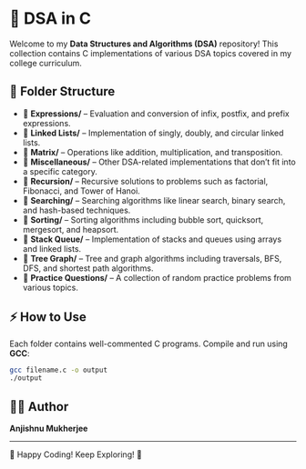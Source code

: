 # 📌 DSA in C

Welcome to my **Data Structures and Algorithms (DSA)** repository! This collection contains C implementations of various DSA topics covered in my college curriculum.

## 📂 Folder Structure

- 📁 **Expressions/** – Evaluation and conversion of infix, postfix, and prefix expressions.
- 📁 **Linked Lists/** – Implementation of singly, doubly, and circular linked lists.
- 📁 **Matrix/** – Operations like addition, multiplication, and transposition.
- 📁 **Miscellaneous/** – Other DSA-related implementations that don’t fit into a specific category.
- 📁 **Recursion/** – Recursive solutions to problems such as factorial, Fibonacci, and Tower of Hanoi.
- 📁 **Searching/** – Searching algorithms like linear search, binary search, and hash-based techniques.
- 📁 **Sorting/** – Sorting algorithms including bubble sort, quicksort, mergesort, and heapsort.
- 📁 **Stack Queue/** – Implementation of stacks and queues using arrays and linked lists.
- 📁 **Tree Graph/** – Tree and graph algorithms including traversals, BFS, DFS, and shortest path algorithms.
- 📁 **Practice Questions/** – A collection of random practice problems from various topics.

## ⚡ How to Use
Each folder contains well-commented C programs. Compile and run using **GCC**:
```sh
gcc filename.c -o output
./output
```

## 👨‍💻 Author
**Anjishnu Mukherjee**

---

🚀 Happy Coding! Keep Exploring! 🚀
